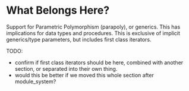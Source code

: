 # What Belongs Here?

Support for Parametric Polymorphism (parapoly), or generics. This has
implications for data types and procedures. This is exclusive of implicit
generics/type parameters, but includes first class iterators.

TODO:
- confirm if first class iterators should be here, combined with another
  section, or separated into their own thing.
- would this be better if we moved this whole section after module_system?